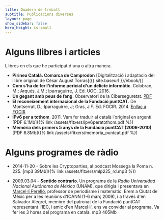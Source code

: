 ```yaml
---
title: Quadern de treball
subtitle: Publicacions diverses
layout: page
show_sidebar: false
hero_height: is-small
---
```


# Alguns llibres i articles

Llibres en els que he participat d'una o altra manera.

* **Pirineu Català. Comarca de Camprodon** [Digitalització i adaptació del llibre original de Cèsar August Torras]({{ site.baseurl }}/ebook/)]
* **Com s'ha de fer l'informe pericial d'un delicte informàtic**. Colobran, M.; Arqués, J.M.; Iparraguirre, J. Ed. UOC. 2016.
* **Un gegant amb peus de fang**. Observatori de la Ciberseguretat. [PDF]()
* **El reconeixement internacional de la Fundació puntCAT**. De Montserrat, D.; Iparraguirre, J; Gras, J.F. Ed. FOCIR. 2014. [Enllaç a FOCIR](https://focir.cat/ca/llibres/el-reconeixement-internacional-de-la-fundacio-puntcat/)
* **IPv6 per a tothom**. 2011. Vam fer traduir al català l'original en argentí. [PDF 6.1Mb]({% link /assets/fitxers/ipv6peratothom.pdf %})  
* **Memòria dels primers 5 anys de la Fundació puntCAT (2006-2010)**. [PDF 6.8Mb]({% link /assets/fitxers/memoria_puntcat.pdf %})


# Alguns programes de ràdio

* 2014-11-20 - Sobre les Cryptoparties, al podcast Mossega la Poma n. 225. [mp3 39Mb]({% link /assets/fitxers/mlp225_rd.mp3 %})

* 2009.03.04 - **Sentido contrario**. Un programa de la *Radio Universidad Nacional Autónoma de México* (UNAM), que dirigia i presentava en [Marcel·lí Perelló](https://ca.wikipedia.org/wiki/Marcel%C2%B7l%C3%AD_Perell%C3%B3_i_Valls), professor de periodisme i matemàtic. Erem a Ciutat de Mèxic per a les reunions d'ICANN (1-6 març 2009), i a través d'en Salvador Alegret, membre del patronat de la Fundació puntCAT representant l'IEC, i amic d'en Marcel·lí, ens va convidar al programa. Va fer les 3 hores del programa en català. mp3 405Mb




